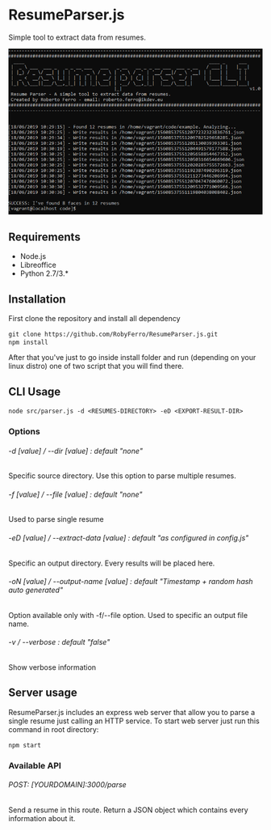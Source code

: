 # ResumeParser.js
Simple tool to extract data from resumes.

![ResumeParser.js](screenshot.png) 

## Requirements
* Node.js
* Libreoffice
* Python 2.7/3.*

## Installation
First clone the repository and install all dependency
```
git clone https://github.com/RobyFerro/ResumeParser.js.git
npm install
```

After that you've just to go inside install folder and run (depending on your linux distro) one of two script that you will find there.

## CLI Usage

```
node src/parser.js -d <RESUMES-DIRECTORY> -eD <EXPORT-RESULT-DIR> 
```

### Options

###### -d [value] / --dir [value] : default "none"
Specific source directory. Use this option to parse multiple resumes.
###### -f [value] / --file [value] : default "none"
Used to parse single resume
###### -eD [value] / --extract-data [value] : default "as configured in config.js"
Specific an output directory. Every results will be placed here.
###### -oN [value] / --output-name [value] : default "Timestamp + random hash auto generated"
Option available only with -f/--file option. Used to specific an output file name.
###### -v / --verbose : default "false"
Show verbose information

## Server usage
ResumeParser.js includes an express web server that allow you to parse a single resume just calling an HTTP service.
To start web server just run this command in root directory:
```
npm start
```

### Available API
###### POST: [YOURDOMAIN]:3000/parse
Send a resume in this route. Return a JSON object which contains every information about it.

